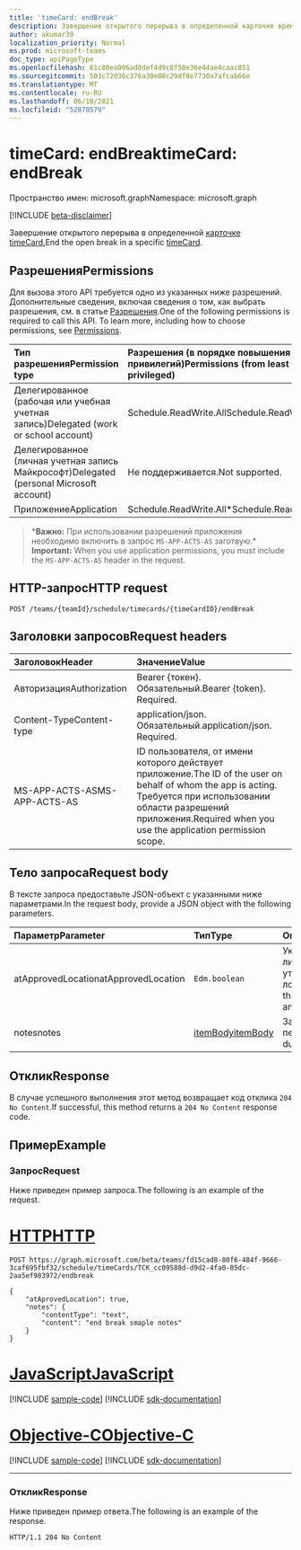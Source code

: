 ```yaml
---
title: 'timeCard: endBreak'
description: Завершение открытого перерыва в определенной карточке времени.
author: akumar39
localization_priority: Normal
ms.prod: microsoft-teams
doc_type: apiPageType
ms.openlocfilehash: 61c80ea006ad0def4d9c8f58e36e44ae4caac851
ms.sourcegitcommit: 503c72036c376a30e08c29df8e7730a7afcab66e
ms.translationtype: MT
ms.contentlocale: ru-RU
ms.lasthandoff: 06/10/2021
ms.locfileid: "52870579"
---
```

# <a name="timecard-endbreak"></a><span data-ttu-id="cd65a-103">timeCard: endBreak</span><span class="sxs-lookup"><span data-stu-id="cd65a-103">timeCard: endBreak</span></span>

<span data-ttu-id="cd65a-104">Пространство имен: microsoft.graph</span><span class="sxs-lookup"><span data-stu-id="cd65a-104">Namespace: microsoft.graph</span></span>

[!INCLUDE [beta-disclaimer](../../includes/beta-disclaimer.md)]

<span data-ttu-id="cd65a-105">Завершение открытого перерыва в определенной [карточке timeCard.](../resources/timeCard.md)</span><span class="sxs-lookup"><span data-stu-id="cd65a-105">End the open break in a specific [timeCard](../resources/timeCard.md).</span></span>

## <a name="permissions"></a><span data-ttu-id="cd65a-106">Разрешения</span><span class="sxs-lookup"><span data-stu-id="cd65a-106">Permissions</span></span>

<span data-ttu-id="cd65a-p101">Для вызова этого API требуется одно из указанных ниже разрешений. Дополнительные сведения, включая сведения о том, как выбрать разрешения, см. в статье [Разрешения](/graph/permissions-reference).</span><span class="sxs-lookup"><span data-stu-id="cd65a-p101">One of the following permissions is required to call this API. To learn more, including how to choose permissions, see [Permissions](/graph/permissions-reference).</span></span>

|<span data-ttu-id="cd65a-109">Тип разрешения</span><span class="sxs-lookup"><span data-stu-id="cd65a-109">Permission type</span></span>      | <span data-ttu-id="cd65a-110">Разрешения (в порядке повышения привилегий)</span><span class="sxs-lookup"><span data-stu-id="cd65a-110">Permissions (from least to most privileged)</span></span>              |
|:--------------------|:---------------------------------------------------------|
|<span data-ttu-id="cd65a-111">Делегированное (рабочая или учебная учетная запись)</span><span class="sxs-lookup"><span data-stu-id="cd65a-111">Delegated (work or school account)</span></span> | <span data-ttu-id="cd65a-112">Schedule.ReadWrite.All</span><span class="sxs-lookup"><span data-stu-id="cd65a-112">Schedule.ReadWrite.All</span></span>    |
|<span data-ttu-id="cd65a-113">Делегированное (личная учетная запись Майкрософт)</span><span class="sxs-lookup"><span data-stu-id="cd65a-113">Delegated (personal Microsoft account)</span></span> | <span data-ttu-id="cd65a-114">Не поддерживается.</span><span class="sxs-lookup"><span data-stu-id="cd65a-114">Not supported.</span></span>    |
|<span data-ttu-id="cd65a-115">Приложение</span><span class="sxs-lookup"><span data-stu-id="cd65a-115">Application</span></span> | <span data-ttu-id="cd65a-116">Schedule.ReadWrite.All\*</span><span class="sxs-lookup"><span data-stu-id="cd65a-116">Schedule.ReadWrite.All\*</span></span> |

><span data-ttu-id="cd65a-117">\***Важно:** При использовании разрешений приложения необходимо включить в запрос `MS-APP-ACTS-AS` заготвую.</span><span class="sxs-lookup"><span data-stu-id="cd65a-117">\* **Important:** When you use application permissions, you must include the `MS-APP-ACTS-AS` header in the request.</span></span>

## <a name="http-request"></a><span data-ttu-id="cd65a-118">HTTP-запрос</span><span class="sxs-lookup"><span data-stu-id="cd65a-118">HTTP request</span></span>

<!-- { "blockType": "ignored" } -->

```http
POST /teams/{teamId}/schedule/timecards/{timeCardID}/endBreak
```

## <a name="request-headers"></a><span data-ttu-id="cd65a-119">Заголовки запросов</span><span class="sxs-lookup"><span data-stu-id="cd65a-119">Request headers</span></span>

| <span data-ttu-id="cd65a-120">Заголовок</span><span class="sxs-lookup"><span data-stu-id="cd65a-120">Header</span></span>       | <span data-ttu-id="cd65a-121">Значение</span><span class="sxs-lookup"><span data-stu-id="cd65a-121">Value</span></span> |
|:---------------|:--------|
| <span data-ttu-id="cd65a-122">Авторизация</span><span class="sxs-lookup"><span data-stu-id="cd65a-122">Authorization</span></span>  | <span data-ttu-id="cd65a-p102">Bearer {токен}. Обязательный.</span><span class="sxs-lookup"><span data-stu-id="cd65a-p102">Bearer {token}. Required.</span></span>  |
| <span data-ttu-id="cd65a-125">Content-Type</span><span class="sxs-lookup"><span data-stu-id="cd65a-125">Content-type</span></span> | <span data-ttu-id="cd65a-p103">application/json. Обязательный.</span><span class="sxs-lookup"><span data-stu-id="cd65a-p103">application/json. Required.</span></span>|
| <span data-ttu-id="cd65a-128">MS-APP-ACTS-AS</span><span class="sxs-lookup"><span data-stu-id="cd65a-128">MS-APP-ACTS-AS</span></span> | <span data-ttu-id="cd65a-129">ID пользователя, от имени которого действует приложение.</span><span class="sxs-lookup"><span data-stu-id="cd65a-129">The ID of the user on behalf of whom the app is acting.</span></span> <span data-ttu-id="cd65a-130">Требуется при использовании области разрешений приложения.</span><span class="sxs-lookup"><span data-stu-id="cd65a-130">Required when you use the application permission scope.</span></span> |

## <a name="request-body"></a><span data-ttu-id="cd65a-131">Тело запроса</span><span class="sxs-lookup"><span data-stu-id="cd65a-131">Request body</span></span>

<span data-ttu-id="cd65a-132">В тексте запроса предоставьте JSON-объект с указанными ниже параметрами.</span><span class="sxs-lookup"><span data-stu-id="cd65a-132">In the request body, provide a JSON object with the following parameters.</span></span>

| <span data-ttu-id="cd65a-133">Параметр</span><span class="sxs-lookup"><span data-stu-id="cd65a-133">Parameter</span></span>    | <span data-ttu-id="cd65a-134">Тип</span><span class="sxs-lookup"><span data-stu-id="cd65a-134">Type</span></span>        | <span data-ttu-id="cd65a-135">Описание</span><span class="sxs-lookup"><span data-stu-id="cd65a-135">Description</span></span> |
|:-------------|:------------|:------------|
|<span data-ttu-id="cd65a-136">atApprovedLocation</span><span class="sxs-lookup"><span data-stu-id="cd65a-136">atApprovedLocation</span></span>| `Edm.boolean ` | <span data-ttu-id="cd65a-137">Указать, происходит ли это действие в утвержденной локации.</span><span class="sxs-lookup"><span data-stu-id="cd65a-137">Indicate if this action happens at an approved location.</span></span>|
|<span data-ttu-id="cd65a-138">notes</span><span class="sxs-lookup"><span data-stu-id="cd65a-138">notes</span></span>| [<span data-ttu-id="cd65a-139">itemBody</span><span class="sxs-lookup"><span data-stu-id="cd65a-139">itemBody</span></span>](../resources/itembody.md)  |<span data-ttu-id="cd65a-140">Заметки в конце перерыва.</span><span class="sxs-lookup"><span data-stu-id="cd65a-140">Notes during end of break.</span></span>|

## <a name="response"></a><span data-ttu-id="cd65a-141">Отклик</span><span class="sxs-lookup"><span data-stu-id="cd65a-141">Response</span></span>

<span data-ttu-id="cd65a-142">В случае успешного выполнения этот метод возвращает код отклика `204 No Content`.</span><span class="sxs-lookup"><span data-stu-id="cd65a-142">If successful, this method returns a `204 No Content` response code.</span></span>

## <a name="example"></a><span data-ttu-id="cd65a-143">Пример</span><span class="sxs-lookup"><span data-stu-id="cd65a-143">Example</span></span>

### <a name="request"></a><span data-ttu-id="cd65a-144">Запрос</span><span class="sxs-lookup"><span data-stu-id="cd65a-144">Request</span></span>
<span data-ttu-id="cd65a-145">Ниже приведен пример запроса.</span><span class="sxs-lookup"><span data-stu-id="cd65a-145">The following is an example of the request.</span></span> 


# <a name="http"></a>[<span data-ttu-id="cd65a-146">HTTP</span><span class="sxs-lookup"><span data-stu-id="cd65a-146">HTTP</span></span>](#tab/http)
<!-- {
  "blockType": "request",
  "name": "timecard-endbreak"
}-->

```http
POST https://graph.microsoft.com/beta/teams/fd15cad8-80f6-484f-9666-3caf695fbf32/schedule/timeCards/TCK_cc09588d-d9d2-4fa0-85dc-2aa5ef983972/endbreak

{
    "atAprovedLocation": true,
    "notes": {
        "contentType": "text",
        "content": "end break smaple notes"
    }
}
```
# <a name="javascript"></a>[<span data-ttu-id="cd65a-147">JavaScript</span><span class="sxs-lookup"><span data-stu-id="cd65a-147">JavaScript</span></span>](#tab/javascript)
[!INCLUDE [sample-code](../includes/snippets/javascript/timecard-endbreak-javascript-snippets.md)]
[!INCLUDE [sdk-documentation](../includes/snippets/snippets-sdk-documentation-link.md)]

# <a name="objective-c"></a>[<span data-ttu-id="cd65a-148">Objective-C</span><span class="sxs-lookup"><span data-stu-id="cd65a-148">Objective-C</span></span>](#tab/objc)
[!INCLUDE [sample-code](../includes/snippets/objc/timecard-endbreak-objc-snippets.md)]
[!INCLUDE [sdk-documentation](../includes/snippets/snippets-sdk-documentation-link.md)]

---


### <a name="response"></a><span data-ttu-id="cd65a-149">Отклик</span><span class="sxs-lookup"><span data-stu-id="cd65a-149">Response</span></span>

<span data-ttu-id="cd65a-150">Ниже приведен пример ответа.</span><span class="sxs-lookup"><span data-stu-id="cd65a-150">The following is an example of the response.</span></span> 

<!-- {
  "blockType": "response",
  "truncated": true
} -->

```http
HTTP/1.1 204 No Content
```

<!-- uuid: 8fcb5dbc-d5aa-4681-8e31-b001d5168d79
2015-10-25 14:57:30 UTC -->
<!--
{
  "type": "#page.annotation",
  "description": "End Break",
  "keywords": "",
  "section": "documentation",
  "tocPath": "",
  "suppressions": [
  ]
}
-->
